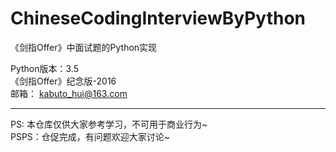 # ChineseCodingInterviewByPython  
《剑指Offer》中面试题的Python实现  

Python版本：3.5  
《剑指Offer》纪念版-2016  
邮箱： kabuto_hui@163.com   

---  
PS: 本仓库仅供大家参考学习，不可用于商业行为~  
PSPS：仓促完成，有问题欢迎大家讨论~  
